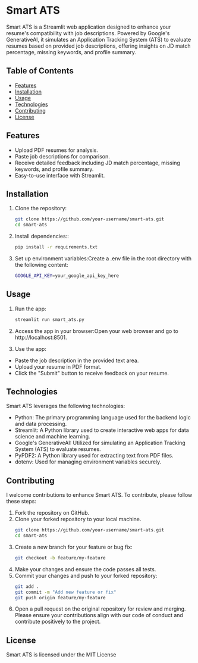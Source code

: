 # Smart ATS

Smart ATS is a Streamlit web application designed to enhance your resume's compatibility with job descriptions. Powered by Google's GenerativeAI, it simulates an Application Tracking System (ATS) to evaluate resumes based on provided job descriptions, offering insights on JD match percentage, missing keywords, and profile summary.

## Table of Contents

- [Features](#features)
- [Installation](#installation)
- [Usage](#usage)
- [Technologies](#technologies)
- [Contributing](#contributing)
- [License](#license)

## Features

- Upload PDF resumes for analysis.
- Paste job descriptions for comparison.
- Receive detailed feedback including JD match percentage, missing keywords, and profile summary.
- Easy-to-use interface with Streamlit.

## Installation

1. Clone the repository:

   ```bash
   git clone https://github.com/your-username/smart-ats.git
   cd smart-ats

2. Install dependencies::

   ```bash
   pip install -r requirements.txt

3. Set up environment variables:Create a .env file in the root directory with the following content:

   ```bash
   GOOGLE_API_KEY=your_google_api_key_here

## Usage

1. Run the app:

   ```bash
   streamlit run smart_ats.py

2. Access the app in your browser:Open your web browser and go to http://localhost:8501.

3. Use the app:
- Paste the job description in the provided text area.
- Upload your resume in PDF format.
- Click the "Submit" button to receive feedback on your resume.


## Technologies
Smart ATS leverages the following technologies:

- Python: The primary programming language used for the backend logic and data processing.
- Streamlit: A Python library used to create interactive web apps for data science and machine learning.
- Google's GenerativeAI: Utilized for simulating an Application Tracking System (ATS) to evaluate resumes.
- PyPDF2: A Python library used for extracting text from PDF files.
- dotenv: Used for managing environment variables securely.

## Contributing

I welcome contributions to enhance Smart ATS. To contribute, please follow these steps:
1. Fork the repository on GitHub.
2. Clone your forked repository to your local machine.
    ```bash
    git clone https://github.com/your-username/smart-ats.git
    cd smart-ats
3. Create a new branch for your feature or bug fix:
    ```bash
    git checkout -b feature/my-feature
4. Make your changes and ensure the code passes all tests.
5. Commit your changes and push to your forked repository:
    ```bash
    git add .
    git commit -m "Add new feature or fix"
    git push origin feature/my-feature
6. Open a pull request on the original repository for review and merging.
Please ensure your contributions align with our code of conduct and contribute positively to the project.
## License
Smart ATS is licensed under the MIT License
